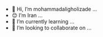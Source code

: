 - 👋 Hi, I’m mohammadaligholizade ...
- 😊 I’m Iran ...
- 🌱 I’m currently learning ...
- 💞️ I’m looking to collaborate on ...

<!---
mohammadaligholizade/mohammadaligholizade is a ✨ special ✨ repository because its `README.md` (this file) appears on your GitHub profile.
You can click the Preview link to take a look at your changes.
--->
